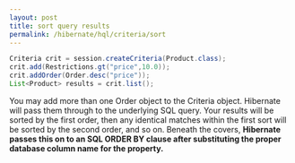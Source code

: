 ```yaml
---
layout: post
title: sort query results
permalink: /hibernate/hql/criteria/sort
---
```


```java
Criteria crit = session.createCriteria(Product.class);
crit.add(Restrictions.gt("price",10.0));
crit.addOrder(Order.desc("price"));
List<Product> results = crit.list();
```

You may add more than one Order object to the Criteria object. Hibernate will pass them through to the underlying SQL query. Your results will be sorted by the first order, then any identical matches within the first sort will be sorted by the second order, and so on. Beneath the covers, **Hibernate passes this on to an SQL ORDER BY clause after substituting the proper database column name for the property.**
